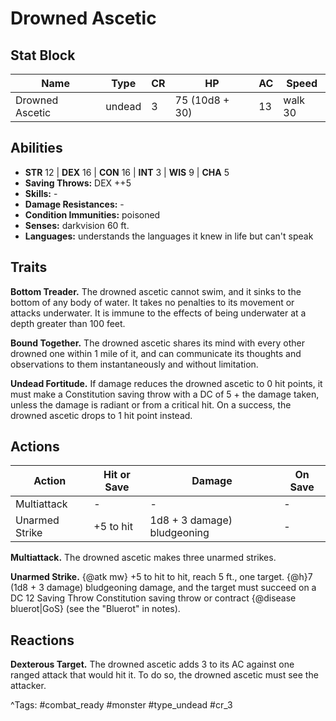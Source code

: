 # Drowned Ascetic

## Stat Block

| Name | Type | CR | HP | AC | Speed |
|------|------|----|----|----|-------|
| Drowned Ascetic | undead | 3 | 75 (10d8 + 30) | 13 | walk 30 |

## Abilities

- **STR** 12 | **DEX** 16 | **CON** 16 | **INT** 3 | **WIS** 9 | **CHA** 5
- **Saving Throws:** DEX ++5  
- **Skills:** -  
- **Damage Resistances:** -  
- **Condition Immunities:** poisoned  
- **Senses:** darkvision 60 ft.  
- **Languages:** understands the languages it knew in life but can't speak

## Traits

**Bottom Treader.** The drowned ascetic cannot swim, and it sinks to the bottom of any body of water. It takes no penalties to its movement or attacks underwater. It is immune to the effects of being underwater at a depth greater than 100 feet.

**Bound Together.** The drowned ascetic shares its mind with every other drowned one within 1 mile of it, and can communicate its thoughts and observations to them instantaneously and without limitation.

**Undead Fortitude.** If damage reduces the drowned ascetic to 0 hit points, it must make a Constitution saving throw with a DC of 5 + the damage taken, unless the damage is radiant or from a critical hit. On a success, the drowned ascetic drops to 1 hit point instead.


## Actions

| Action | Hit or Save | Damage | On Save |
|--------|--------------|--------|----------|
| Multiattack | - | - | - |
| Unarmed Strike | +5 to hit | 1d8 + 3 damage) bludgeoning | - |

**Multiattack.** The drowned ascetic makes three unarmed strikes.

**Unarmed Strike.** {@atk mw} +5 to hit to hit, reach 5 ft., one target. {@h}7 (1d8 + 3 damage) bludgeoning damage, and the target must succeed on a DC 12 Saving Throw Constitution saving throw or contract {@disease bluerot|GoS} (see the "Bluerot" in notes).

## Reactions

**Dexterous Target.** The drowned ascetic adds 3 to its AC against one ranged attack that would hit it. To do so, the drowned ascetic must see the attacker.



^Tags: #combat_ready #monster #type_undead #cr_3